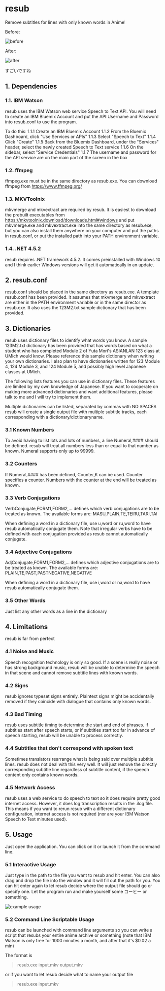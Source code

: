 # resub
Remove subtitles for lines with only known words in Anime!

Before:

![before](http://i.imgur.com/PKzgzfG.png)

After:

![after](http://i.imgur.com/CBJbls7.png)

すごいですね

## 1. Dependencies

### 1.1. IBM Watson 

resub uses the IBM Watson web service Speech to Text API. You will need to create an IBM Bluemix Account and put the 
API Username and Password into resub.conf to use the program. 

To do this:
  1.1.1 Create an IBM Bluemix Account
  1.1.2 From the Bluemix Dashboard, click "Use Services or APIs"
  1.1.3 Select "Speech to Text"
  1.1.4 Click "Create"
  1.1.5 Back from the Bluemix Dashboard, under the "Services" header, select the newly created Speech to Text service
  1.1.6 On the sidebar, select "Service Credentials"
  1.1.7 The username and password for the API service are on the main part of the screen in the box
  
### 1.2. ffmpeg

ffmpeg.exe must be in the same directory as resub.exe. You can download ffmpeg from https://www.ffmpeg.org/

### 1.3. MKVToolnix

mkvmerge and mkvextract are required by resub. It is easiest to download the prebuilt executables from 
https://mkvtoolnix.download/downloads.html#windows and put mkvmerge.exe and mkvextract.exe into the same directory as resub.exe, but you can also install them anywhere on your computer and put the paths in resub.conf, or put the
installed path into your PATH environment variable. 

### 1.4. .NET 4.5.2

resub requires .NET framework 4.5.2. It comes preinstalled with Windows 10 and I think earlier Windows versions will 
get it automatically in an update. 

## 2. resub.conf

resub.conf should be placed in the same directory as resub.exe. A template resub.conf has been provided. It assumes
that mkvmerge and mkvextract are either in the PATH environment variable or in the same director as resub.exe. It
also uses the 123M2.txt sample dictionary that has been provided. 

## 3. Dictionaries

resub uses dictionary files to identify what words you know. A sample 123M2.txt dictionary has been provided that
has words based on what a student who has completed Module 2 of Yuta Mori's ASIANLAN 123 class at UMich would know.
Please reference this sample dictionary when writing your own dictionaries. I also plan to have dictionaries 
written for 123 Module 4, 124 Module 3, and 124 Module 5, and possibly high level Japanese classes at UMich. 

The following lists features you can use in dictionary files. These features are limited by my own knowledge of 
Japanese. If you want to cooperate on making more advanced dictionaries and want additional features, please talk 
to me and I will try to implement them. 

Multiple dictionaries can be listed, separated by commas with NO SPACES. resub will create a single output file
with multiple subtitle tracks, each corresponding with a dictionary/dictionaryname. 

### 3.1 Known Numbers

To avoid having to list lots and lots of numbers, a line Numeral,#### should be defined. resub will treat all 
numbers less than or equal to that number as known. Numeral supports only up to 99999. 

### 3.2 Counters

If Numeral,#### has been defined, Counter,K can be used. Counter specifies a counter. Numbers with the counter at
the end will be treated as known. 

### 3.3 Verb Conjugations

VerbConjugate,FORM1,FORM2,... defines which verb conjugations are to be treated as known. The available forms are: 
MASU,PLAIN,TE,TEIRU,TARI,TAI

When defining a word in a dictionary file, use u,word or ru,word to have resub automatically conjugate them. Note
that irregular verbs have to be defined with each conjugation provided as resub cannot automatically conjugate.

### 3.4 Adjective Conjugations

AdjConjugate,FORM1,FORM2,... defines which adjective conjugations are to be treated as known. The available forms 
are: PLAIN,TE,PAST,PASTNEGATIVE,NEGATIVE

When defining a word in a dictionary file, use i,word or na,word to have resub automatically conjugate them. 

### 3.5 Other Words

Just list any other words as a line in the dictionary

## 4. Limitations

resub is far from perfect

### 4.1 Noise and Music

Speech recognition technology is only so good. If a scene is really noise or has strong background music, resub
will be unable to determine the speech in that scene and cannot remove subtitle lines with known words. 

### 4.2 Signs

resub ignores typeset signs entirely. Plaintext signs might be accidentally removed if they coincide with dialogue
that contains only known words. 

### 4.3 Bad Timing

resub uses subtitle timing to determine the start and end of phrases. If subtitles start after speech starts, or if
subtitles start too far in advance of speech starting, resub will be unable to process correctly. 

### 4.4 Subtitles that don't correspond with spoken text

Sometimes translators rearrange what is being said over multiple subtitle lines. resub does not deal with this 
very well. It will just remove the directly corresponding subtitle line regardless of subtitle content, if the 
speech content only contains known words. 

### 4.5 Network Access

resub uses a web service to do speech to text so it does require pretty good internet access. However, it does log
transcription results in the .ilog file. This means if you want to rerun resub with a different dictionary 
configuration, internet access is not required (nor are your IBM Watson Speech to Text minutes used). 

## 5. Usage

Just open the application. You can click on it or launch it from the command line. 

### 5.1 Interactive Usage

Just type in the path to the file you want to resub and hit enter. You can also drag and drop the file into 
the window and it will fill out the path for you. You can hit enter again to let resub decide where the output
file should go or specify one. Let the program run and make yourself some コーヒー or something. 

![example usage](http://i.imgur.com/M5vLKRc.png)

### 5.2 Command Line Scriptable Usage

resub can be launched with command line arguments so you can write a script that resubs your entire anime 
archive or something (note that IBM Watson is only free for 1000 minutes a month, and after that it's $0.02 a min)

The format is

> resub.exe input.mkv output.mkv

or if you want to let resub decide what to name your output file

> resub.exe input.mkv
